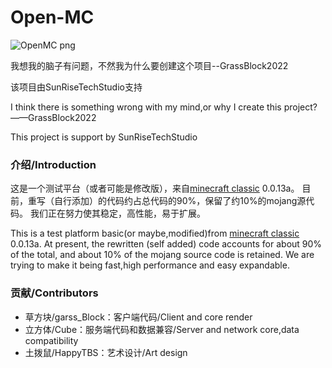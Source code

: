 # Open-MC

![OpenMC png](https://user-images.githubusercontent.com/74001578/171201549-497f2ea5-c7e1-4593-b1fc-5d83e8db9b56.png)


我想我的脑子有问题，不然我为什么要创建这个项目--GrassBlock2022

该项目由SunRiseTechStudio支持


I think there is something wrong with my mind,or why I create this project?——GrassBlock2022

This project is support by SunRiseTechStudio

### 介绍/Introduction

这是一个测试平台（或者可能是修改版），来自[minecraft classic](http://class.minecraft.net) 0.0.13a。
目前，重写（自行添加）的代码约占总代码的90%，保留了约10%的mojang源代码。
我们正在努力使其稳定，高性能，易于扩展。

This is a test platform basic(or maybe,modified)from [minecraft classic](http://class.minecraft.net) 0.0.13a.
At present, the rewritten (self added) code accounts for about 90% of the total, and about 10% of the mojang source code is retained.
We are trying to make it being fast,high performance and easy expandable.

### 贡献/Contributors

- 草方块/garss_Block：客户端代码/Client and core render
- 立方体/Cube：服务端代码和数据兼容/Server and network core,data compatibility
- 土拨鼠/HappyTBS：艺术设计/Art design
